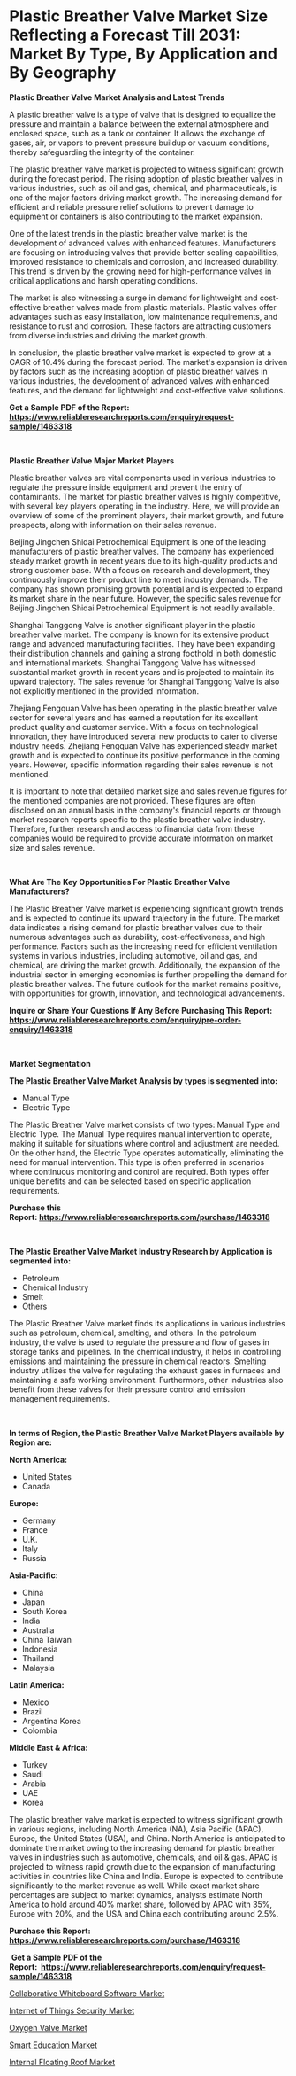 <p><h1>Plastic Breather Valve Market Size Reflecting a Forecast Till 2031: Market By Type, By Application and By Geography</h1></p><p><strong>Plastic Breather Valve Market Analysis and Latest Trends</strong></p>
<p><p>A plastic breather valve is a type of valve that is designed to equalize the pressure and maintain a balance between the external atmosphere and enclosed space, such as a tank or container. It allows the exchange of gases, air, or vapors to prevent pressure buildup or vacuum conditions, thereby safeguarding the integrity of the container.</p><p>The plastic breather valve market is projected to witness significant growth during the forecast period. The rising adoption of plastic breather valves in various industries, such as oil and gas, chemical, and pharmaceuticals, is one of the major factors driving market growth. The increasing demand for efficient and reliable pressure relief solutions to prevent damage to equipment or containers is also contributing to the market expansion.</p><p>One of the latest trends in the plastic breather valve market is the development of advanced valves with enhanced features. Manufacturers are focusing on introducing valves that provide better sealing capabilities, improved resistance to chemicals and corrosion, and increased durability. This trend is driven by the growing need for high-performance valves in critical applications and harsh operating conditions.</p><p>The market is also witnessing a surge in demand for lightweight and cost-effective breather valves made from plastic materials. Plastic valves offer advantages such as easy installation, low maintenance requirements, and resistance to rust and corrosion. These factors are attracting customers from diverse industries and driving the market growth.</p><p>In conclusion, the plastic breather valve market is expected to grow at a CAGR of 10.4% during the forecast period. The market's expansion is driven by factors such as the increasing adoption of plastic breather valves in various industries, the development of advanced valves with enhanced features, and the demand for lightweight and cost-effective valve solutions.</p></p>
<p><strong>Get a Sample PDF of the Report:&nbsp; <a href="https://www.reliableresearchreports.com/enquiry/request-sample/1463318">https://www.reliableresearchreports.com/enquiry/request-sample/1463318</a></strong></p>
<p>&nbsp;</p>
<p><strong>Plastic Breather Valve Major Market Players</strong></p>
<p><p>Plastic breather valves are vital components used in various industries to regulate the pressure inside equipment and prevent the entry of contaminants. The market for plastic breather valves is highly competitive, with several key players operating in the industry. Here, we will provide an overview of some of the prominent players, their market growth, and future prospects, along with information on their sales revenue.</p><p>Beijing Jingchen Shidai Petrochemical Equipment is one of the leading manufacturers of plastic breather valves. The company has experienced steady market growth in recent years due to its high-quality products and strong customer base. With a focus on research and development, they continuously improve their product line to meet industry demands. The company has shown promising growth potential and is expected to expand its market share in the near future. However, the specific sales revenue for Beijing Jingchen Shidai Petrochemical Equipment is not readily available.</p><p>Shanghai Tanggong Valve is another significant player in the plastic breather valve market. The company is known for its extensive product range and advanced manufacturing facilities. They have been expanding their distribution channels and gaining a strong foothold in both domestic and international markets. Shanghai Tanggong Valve has witnessed substantial market growth in recent years and is projected to maintain its upward trajectory. The sales revenue for Shanghai Tanggong Valve is also not explicitly mentioned in the provided information.</p><p>Zhejiang Fengquan Valve has been operating in the plastic breather valve sector for several years and has earned a reputation for its excellent product quality and customer service. With a focus on technological innovation, they have introduced several new products to cater to diverse industry needs. Zhejiang Fengquan Valve has experienced steady market growth and is expected to continue its positive performance in the coming years. However, specific information regarding their sales revenue is not mentioned.</p><p>It is important to note that detailed market size and sales revenue figures for the mentioned companies are not provided. These figures are often disclosed on an annual basis in the company's financial reports or through market research reports specific to the plastic breather valve industry. Therefore, further research and access to financial data from these companies would be required to provide accurate information on market size and sales revenue.</p></p>
<p>&nbsp;</p>
<p><strong>What Are The Key Opportunities For Plastic Breather Valve Manufacturers?</strong></p>
<p><p>The Plastic Breather Valve market is experiencing significant growth trends and is expected to continue its upward trajectory in the future. The market data indicates a rising demand for plastic breather valves due to their numerous advantages such as durability, cost-effectiveness, and high performance. Factors such as the increasing need for efficient ventilation systems in various industries, including automotive, oil and gas, and chemical, are driving the market growth. Additionally, the expansion of the industrial sector in emerging economies is further propelling the demand for plastic breather valves. The future outlook for the market remains positive, with opportunities for growth, innovation, and technological advancements.</p></p>
<p><strong>Inquire or Share Your Questions If Any Before Purchasing This Report: <a href="https://www.reliableresearchreports.com/enquiry/pre-order-enquiry/1463318">https://www.reliableresearchreports.com/enquiry/pre-order-enquiry/1463318</a></strong></p>
<p>&nbsp;</p>
<p><strong>Market Segmentation</strong></p>
<p><strong>The Plastic Breather Valve Market Analysis by types is segmented into:</strong></p>
<p><ul><li>Manual Type</li><li>Electric Type</li></ul></p>
<p><p>The Plastic Breather Valve market consists of two types: Manual Type and Electric Type. The Manual Type requires manual intervention to operate, making it suitable for situations where control and adjustment are needed. On the other hand, the Electric Type operates automatically, eliminating the need for manual intervention. This type is often preferred in scenarios where continuous monitoring and control are required. Both types offer unique benefits and can be selected based on specific application requirements.</p></p>
<p><strong>Purchase this Report:&nbsp;<a href="https://www.reliableresearchreports.com/purchase/1463318">https://www.reliableresearchreports.com/purchase/1463318</a></strong></p>
<p>&nbsp;</p>
<p><strong>The Plastic Breather Valve Market Industry Research by Application is segmented into:</strong></p>
<p><ul><li>Petroleum</li><li>Chemical Industry</li><li>Smelt</li><li>Others</li></ul></p>
<p><p>The Plastic Breather Valve market finds its applications in various industries such as petroleum, chemical, smelting, and others. In the petroleum industry, the valve is used to regulate the pressure and flow of gases in storage tanks and pipelines. In the chemical industry, it helps in controlling emissions and maintaining the pressure in chemical reactors. Smelting industry utilizes the valve for regulating the exhaust gases in furnaces and maintaining a safe working environment. Furthermore, other industries also benefit from these valves for their pressure control and emission management requirements.</p></p>
<p>&nbsp;</p>
<p><strong>In terms of Region, the Plastic Breather Valve Market Players available by Region are:</strong></p>
<p>
    <p> <strong> North America: </strong>
        <ul>
            <li>United States</li>
            <li>Canada</li>
        </ul>
        </p> 
    <p> <strong> Europe: </strong>
        <ul>
            <li>Germany</li>
            <li>France</li>
            <li>U.K.</li>
            <li>Italy</li>
            <li>Russia</li>
        </ul>
        </p> 
    <p> <strong> Asia-Pacific: </strong>
        <ul>
            <li>China</li>
            <li>Japan</li>
            <li>South Korea</li>
            <li>India</li>
            <li>Australia</li>
            <li>China Taiwan</li>
            <li>Indonesia</li>
            <li>Thailand</li>
            <li>Malaysia</li>
        </ul>
        </p> 
    <p> <strong> Latin America: </strong>
        <ul>
            <li>Mexico</li>
            <li>Brazil</li>
            <li>Argentina Korea</li>
            <li>Colombia</li>
        </ul>
        </p> 
    <p> <strong> Middle East & Africa: </strong>
        <ul>
            <li>Turkey</li>
            <li>Saudi</li>
            <li>Arabia</li>
            <li>UAE</li>
            <li>Korea</li>
        </ul>
    </p>
    </p>
<p><p>The plastic breather valve market is expected to witness significant growth in various regions, including North America (NA), Asia Pacific (APAC), Europe, the United States (USA), and China. North America is anticipated to dominate the market owing to the increasing demand for plastic breather valves in industries such as automotive, chemicals, and oil & gas. APAC is projected to witness rapid growth due to the expansion of manufacturing activities in countries like China and India. Europe is expected to contribute significantly to the market revenue as well. While exact market share percentages are subject to market dynamics, analysts estimate North America to hold around 40% market share, followed by APAC with 35%, Europe with 20%, and the USA and China each contributing around 2.5%.</p></p>
<p><strong>Purchase this Report: <a href="https://www.reliableresearchreports.com/purchase/1463318">https://www.reliableresearchreports.com/purchase/1463318</a></strong></p>
<p>&nbsp;<strong>Get a Sample PDF of the Report:&nbsp;&nbsp;<a href="https://www.reliableresearchreports.com/enquiry/request-sample/1463318">https://www.reliableresearchreports.com/enquiry/request-sample/1463318</a></strong></p>
<p><strong></strong></p>
<p><p><a href="https://medium.com/p/1b9b229ded06/edit">Collaborative Whiteboard Software Market</a></p><p><a href="https://medium.com/p/5b6532e06b32/edit">Internet of Things Security Market</a></p><p><a href="https://github.com/sndrkn/Market-Research-Report-List-2/blob/main/oxygen-valve-market.md">Oxygen Valve Market</a></p><p><a href="https://medium.com/p/e0660c23a08a/edit">Smart Education Market</a></p><p><a href="https://github.com/melchekhinf/Market-Research-Report-List-2/blob/main/internal-floating-roof-market.md">Internal Floating Roof Market</a></p></p>